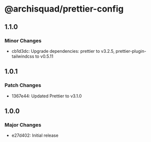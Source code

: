 # @archisquad/prettier-config

## 1.1.0

### Minor Changes

- cb1d3dc: Upgrade dependencies: prettier to v3.2.5, prettier-plugin-tailwindcss to v0.5.11

## 1.0.1

### Patch Changes

- 1367e44: Updated Prettier to v3.1.0

## 1.0.0

### Major Changes

- e27d402: Initial release
